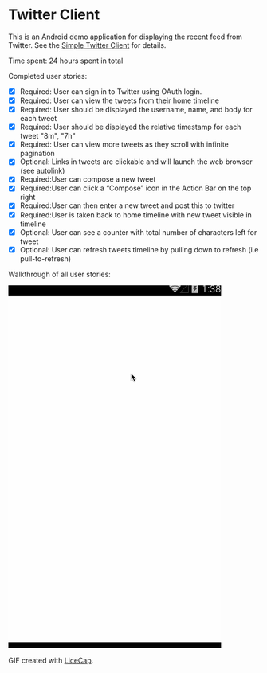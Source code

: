 # Twitter Client
This is an Android demo application for displaying the recent feed from Twitter. See the [Simple Twitter Client](http://courses.codepath.com/courses/intro_to_android/week/3#!assignment) for details.

Time spent: 24 hours spent in total

Completed user stories:
  * [x] Required: User can sign in to Twitter using OAuth login.
  * [x] Required: User can view the tweets from their home timeline
  * [x] Required: User should be displayed the username, name, and body for each tweet
  * [x] Required: User should be displayed the relative timestamp for each tweet "8m", "7h"
  * [x] Required: User can view more tweets as they scroll with infinite pagination
  * [x] Optional: Links in tweets are clickable and will launch the web browser (see autolink)
  * [x] Required:User can compose a new tweet
  * [x] Required:User can click a “Compose” icon in the Action Bar on the top right
  * [x] Required:User can then enter a new tweet and post this to twitter
  * [x] Required:User is taken back to home timeline with new tweet visible in timeline
  * [x] Optional: User can see a counter with total number of characters left for tweet
  * [x] Optional: User can refresh tweets timeline by pulling down to refresh (i.e pull-to-refresh)

Walkthrough of all user stories:

![Video Walkthrough](Simple_Twitter_Client.gif)

GIF created with [LiceCap](http://www.cockos.com/licecap/).

